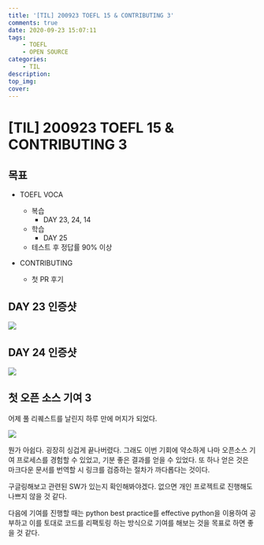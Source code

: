 ```yaml
---
title: '[TIL] 200923 TOEFL 15 & CONTRIBUTING 3'
comments: true
date: 2020-09-23 15:07:11
tags:
    - TOEFL
    - OPEN SOURCE
categories:
    - TIL
description:
top_img:
cover:
---
```


# [TIL] 200923 TOEFL 15 & CONTRIBUTING 3

## 목표
- TOEFL VOCA 
    - 복습
        - DAY 23, 24, 14
    - 학습
        - DAY 25
    - 테스트 후 정답률 90% 이상

- CONTRIBUTING
    - 첫 PR 후기

## DAY 23 인증샷
![](Day23.png)

## DAY 24 인증샷
![](Day24.png)

## 첫 오픈 소스 기여 3
어제 풀 리퀘스트를 날린지 하루 만에 머지가 되었다.

![](Merged.png)

뭔가 아쉽다. 굉장히 싱겁게 끝나버렸다.
그래도 이번 기회에 약소하게 나마 오픈소스 기여 프로세스를 경험할 수 있었고, 기분 좋은 결과를 얻을 수 있었다. 또 하나 얻은 것은 마크다운 문서를 번역할 시 링크를 검증하는 절차가 까다롭다는 것이다.

구글링해보고 관련된 SW가 있는지 확인해봐야겠다. 없으면 개인 프로젝트로 진행해도 나쁘지 않을 것 같다.

다음에 기여를 진행할 때는 python best practice를 effective python을 이용하여 공부하고 이를 토대로 코드를 리팩토링 하는 방식으로 기여를 해보는 것을 목표로 하면 좋을 것 같다.